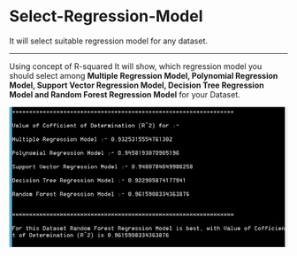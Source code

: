 # Select-Regression-Model
It will select suitable regression model for any dataset.

----
Using concept of R-squared It will show, which regression model you should select among **Multiple Regression Model, Polynomial Regression Model, Support Vector Regression Model, Decision Tree Regression Model and Random Forest Regression Model** for your Dataset.

![A test image](Capture_1.png)
